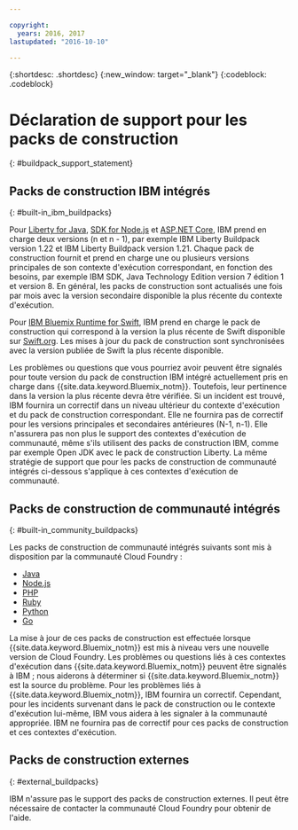 ```yaml
---

copyright:
  years: 2016, 2017
lastupdated: "2016-10-10"

---
```


{:shortdesc: .shortdesc}
{:new_window: target="_blank"}
{:codeblock: .codeblock}

# Déclaration de support pour les packs de construction
{: #buildpack_support_statement}


## Packs de construction IBM intégrés
{: #built-in_ibm_buildpacks}

Pour [Liberty for Java](/docs/runtimes/liberty/index.html), [SDK for Node.js](/docs/runtimes/nodejs/index.html) et [ASP.NET Core](/docs/runtimes/dotnet/index.html), IBM prend en charge deux versions (n et n - 1), par exemple IBM Liberty Buildpack version 1.22 et IBM Liberty Buildpack version 1.21. Chaque pack de construction fournit et prend en charge une ou plusieurs versions principales de son contexte d'exécution correspondant, en fonction des besoins, par exemple IBM SDK, Java Technology Edition version 7 édition 1 et version 8. En général, les packs de construction sont actualisés une fois par mois avec la version secondaire disponible la plus récente du contexte d'exécution.

Pour [IBM Bluemix Runtime for Swift](/docs/runtimes/swift/index.html), IBM prend en charge le pack de construction qui correspond à la version la plus récente de Swift disponible sur [Swift.org](http://swift.org). Les mises à jour du pack de construction sont synchronisées avec la version publiée de Swift la plus récente disponible.

Les problèmes ou questions que vous pourriez avoir peuvent être signalés pour toute version du pack de construction IBM intégré actuellement pris en charge dans {{site.data.keyword.Bluemix_notm}}. Toutefois, leur pertinence dans la version la plus récente devra être vérifiée. Si un incident est trouvé, IBM fournira un correctif dans un niveau ultérieur du contexte d'exécution et du pack de construction correspondant. Elle ne fournira pas de correctif pour les versions principales et secondaires antérieures (N-1, n-1). Elle n'assurera pas non plus le support des contextes d'exécution de communauté, même s'ils utilisent des packs de construction IBM, comme par exemple Open JDK avec le pack de construction Liberty. La même stratégie de support que pour les packs de construction de communauté intégrés ci-dessous s'applique à ces contextes d'exécution de communauté.

## Packs de construction de communauté intégrés
{: #built-in_community_buildpacks}

Les packs de construction de communauté intégrés suivants sont mis à disposition par la communauté Cloud Foundry :

* [Java](/docs/runtimes/tomcat/index.html)
* [Node.js](https://github.com/cloudfoundry/nodejs-buildpack)
* [PHP](/docs/runtimes/php/index.html)
* [Ruby](/docs/runtimes/ruby/index.html)
* [Python](/docs/runtimes/python/index.html)
* [Go](/docs/runtimes/go/index.html)

La mise à jour de ces packs de construction est effectuée lorsque {{site.data.keyword.Bluemix_notm}} est mis à niveau vers une nouvelle version de Cloud Foundry. Les problèmes ou questions liés à ces contextes d'exécution dans {{site.data.keyword.Bluemix_notm}} peuvent être signalés à IBM ; nous aiderons à déterminer si {{site.data.keyword.Bluemix_notm}} est la source
du problème. Pour les problèmes liés à {{site.data.keyword.Bluemix_notm}}, IBM fournira un correctif. Cependant, pour les incidents survenant dans le pack de construction ou le
contexte d'exécution lui-même, IBM vous aidera à les signaler à la communauté appropriée. IBM ne fournira pas de correctif pour ces packs de
construction et ces contextes d'exécution.

## Packs de construction externes
{: #external_buildpacks}


IBM n'assure pas le support des packs de construction externes. Il peut être nécessaire de contacter la communauté Cloud Foundry pour obtenir de
l'aide.
